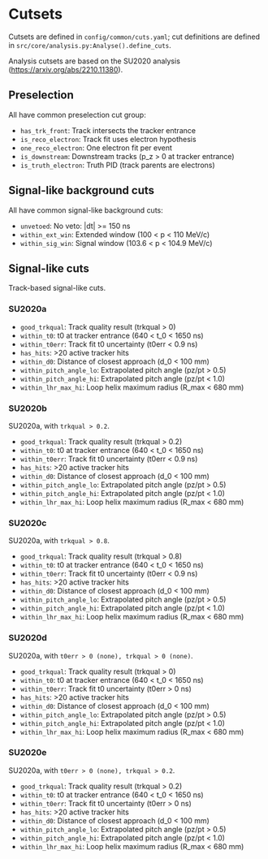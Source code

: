 # Cutsets 

Cutsets are defined in `config/common/cuts.yaml`; cut definitions are defined in `src/core/analysis.py:Analyse().define_cuts`.

Analysis cutsets are based on the SU2020 analysis (https://arxiv.org/abs/2210.11380).

## Preselection 

All have common preselection cut group: 

* `has_trk_front`: Track intersects the tracker entrance
* `is_reco_electron`: Track fit uses electron hypothesis
* `one_reco_electron`: One electron fit per event
* `is_downstream`: Downstream tracks (p_z > 0 at tracker entrance)
* `is_truth_electron`: Truth PID (track parents are electrons)

## Signal-like background cuts 

All have common signal-like background cuts: 

* `unvetoed`: No veto: |dt| >= 150 ns
* `within_ext_win`: Extended window (100 < p < 110 MeV/c)
* `within_sig_win`: Signal window (103.6 < p < 104.9 MeV/c)

## Signal-like cuts 

Track-based signal-like cuts.

### SU2020a

* `good_trkqual`: Track quality result (trkqual > 0)
* `within_t0`: t0 at tracker entrance (640 < t_0 < 1650 ns)
* `within_t0err`: Track fit t0 uncertainty (t0err < 0.9 ns)
* `has_hits`: >20 active tracker hits
* `within_d0`: Distance of closest approach (d_0 < 100 mm)
* `within_pitch_angle_lo`: Extrapolated pitch angle (pz/pt > 0.5)
* `within_pitch_angle_hi`: Extrapolated pitch angle (pz/pt < 1.0)
* `within_lhr_max_hi`: Loop helix maximum radius (R_max < 680 mm)
  
### SU2020b

SU2020a, with `trkqual > 0.2`.

* `good_trkqual`: Track quality result (trkqual > 0.2)
* `within_t0`: t0 at tracker entrance (640 < t_0 < 1650 ns)
* `within_t0err`: Track fit t0 uncertainty (t0err < 0.9 ns)
* `has_hits`: >20 active tracker hits
* `within_d0`: Distance of closest approach (d_0 < 100 mm)
* `within_pitch_angle_lo`: Extrapolated pitch angle (pz/pt > 0.5)
* `within_pitch_angle_hi`: Extrapolated pitch angle (pz/pt < 1.0)
* `within_lhr_max_hi`: Loop helix maximum radius (R_max < 680 mm)
  
### SU2020c

SU2020a, with `trkqual > 0.8`.

* `good_trkqual`: Track quality result (trkqual > 0.8)
* `within_t0`: t0 at tracker entrance (640 < t_0 < 1650 ns)
* `within_t0err`: Track fit t0 uncertainty (t0err < 0.9 ns)
* `has_hits`: >20 active tracker hits
* `within_d0`: Distance of closest approach (d_0 < 100 mm)
* `within_pitch_angle_lo`: Extrapolated pitch angle (pz/pt > 0.5)
* `within_pitch_angle_hi`: Extrapolated pitch angle (pz/pt < 1.0)
* `within_lhr_max_hi`: Loop helix maximum radius (R_max < 680 mm)

### SU2020d

SU2020a, with `t0err > 0 (none), trkqual > 0 (none)`.

* `good_trkqual`: Track quality result (trkqual > 0)
* `within_t0`: t0 at tracker entrance (640 < t_0 < 1650 ns)
* `within_t0err`: Track fit t0 uncertainty (t0err > 0 ns)
* `has_hits`: >20 active tracker hits
* `within_d0`: Distance of closest approach (d_0 < 100 mm)
* `within_pitch_angle_lo`: Extrapolated pitch angle (pz/pt > 0.5)
* `within_pitch_angle_hi`: Extrapolated pitch angle (pz/pt < 1.0)
* `within_lhr_max_hi`: Loop helix maximum radius (R_max < 680 mm)
  
### SU2020e

SU2020a, with `t0err > 0 (none), trkqual > 0.2`.

* `good_trkqual`: Track quality result (trkqual > 0.2)
* `within_t0`: t0 at tracker entrance (640 < t_0 < 1650 ns)
* `within_t0err`: Track fit t0 uncertainty (t0err > 0 ns)
* `has_hits`: >20 active tracker hits
* `within_d0`: Distance of closest approach (d_0 < 100 mm)
* `within_pitch_angle_lo`: Extrapolated pitch angle (pz/pt > 0.5)
* `within_pitch_angle_hi`: Extrapolated pitch angle (pz/pt < 1.0)
* `within_lhr_max_hi`: Loop helix maximum radius (R_max < 680 mm)